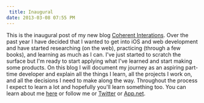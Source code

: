 ```yaml
---
 title: Inaugural
date: 2013-03-08 07:55 PM
---
```


This is the inaugural post of my new blog [Coherent Interations](/).  Over the past year I have decided that I wanted to get into iOS and web development and have started researching (on the web), practicing (through a few books), and learning as much as I can.  I've just started to scratch the surface but I'm ready to start applying what I've learned and start making some products.  On this blog I will document my journey as an aspiring part-time developer and explain all the things I learn, all the projects I work on, and all the decisions I need to make along the way.  Throughout the process I expect to learn a lot and hopefully you'll learn something too.  You can learn about me [here](/about) or follow me or [Twitter](https://twitter.com/jdbroadb) or [App.net](https://alpha.app.net/jbro).
